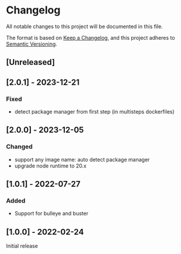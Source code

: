 # Changelog

All notable changes to this project will be documented in this file.

The format is based on [Keep a Changelog](https://keepachangelog.com/en/1.0.0/),
and this project adheres to [Semantic Versioning](https://semver.org/spec/v2.0.0.html).

## [Unreleased]

## [2.0.1] - 2023-12-21

### Fixed

- detect package manager from first step (in multisteps dockerfiles)

## [2.0.0] - 2023-12-05

### Changed

- support any image name: auto detect package manager
- upgrade node runtime to 20.x

## [1.0.1] - 2022-07-27

### Added

- Support for bulleye and buster

## [1.0.0] - 2022-02-24

Initial release
